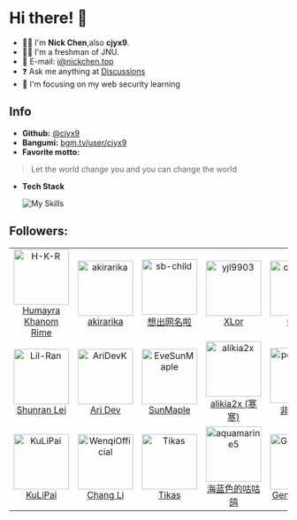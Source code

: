 # Hi there! 👋

- 👨‍🦯 I'm **Nick Chen**,also **cjyx9**.
- 🧑‍🎓 I'm a freshman of JNU.
- 📧 E-mail: i@nickchen.top
- ❓ Ask me anything at [Discussions](https://github.com/nick-cjyx9/nick-cjyx9/discussions)
- 💪 I'm focusing on my web security learning


## Info
- **Github:** [@cjyx9](https://github.com/nick-cjyx9)
- **Bangumi:** [bgm.tv/user/cjyx9](https://bgm.tv/user/cjyx9)
- **Favorite motto:** 
> Let the world change you and you can change the world
- **Tech Stack**
  
  ![My Skills](https://skillicons.dev/icons?i=vue,js,ts,python,astro,workers)


## Followers:
<!--START_SECTION:top-followers-->
<table>
  <tr>
    <td align="center">
      <a href="https://github.com/H-K-R">
        <img src="https://avatars2.githubusercontent.com/u/69351423" width="100px;" alt="H-K-R"/>
      </a>
      <br />
      <a href="https://github.com/H-K-R">Humayra Khanom Rime</a>
    </td>
    <td align="center">
      <a href="https://github.com/akirarika">
        <img src="https://avatars2.githubusercontent.com/u/33272184" width="100px;" alt="akirarika"/>
      </a>
      <br />
      <a href="https://github.com/akirarika">akirarika</a>
    </td>
    <td align="center">
      <a href="https://github.com/sb-child">
        <img src="https://avatars2.githubusercontent.com/u/55868015" width="100px;" alt="sb-child"/>
      </a>
      <br />
      <a href="https://github.com/sb-child">想出网名啦</a>
    </td>
    <td align="center">
      <a href="https://github.com/yjl9903">
        <img src="https://avatars2.githubusercontent.com/u/30072175" width="100px;" alt="yjl9903"/>
      </a>
      <br />
      <a href="https://github.com/yjl9903">XLor</a>
    </td>
    <td align="center">
      <a href="https://github.com/czy0729">
        <img src="https://avatars2.githubusercontent.com/u/13514316" width="100px;" alt="czy0729"/>
      </a>
      <br />
      <a href="https://github.com/czy0729">Chan</a>
    </td>
    <td align="center">
      <a href="https://github.com/NeKoOuO">
        <img src="https://avatars2.githubusercontent.com/u/111511925" width="100px;" alt="NeKoOuO"/>
      </a>
      <br />
      <a href="https://github.com/NeKoOuO">ɴᴇᴋᴏ</a>
    </td>
    <td align="center">
      <a href="https://github.com/yixinBC">
        <img src="https://avatars2.githubusercontent.com/u/61578883" width="100px;" alt="yixinBC"/>
      </a>
      <br />
      <a href="https://github.com/yixinBC">yixinBC</a>
    </td>
  </tr>
  <tr>
    <td align="center">
      <a href="https://github.com/Lil-Ran">
        <img src="https://avatars2.githubusercontent.com/u/109097535" width="100px;" alt="Lil-Ran"/>
      </a>
      <br />
      <a href="https://github.com/Lil-Ran">Shunran Lei</a>
    </td>
    <td align="center">
      <a href="https://github.com/AriDevK">
        <img src="https://avatars2.githubusercontent.com/u/42656298" width="100px;" alt="AriDevK"/>
      </a>
      <br />
      <a href="https://github.com/AriDevK">Ari Dev</a>
    </td>
    <td align="center">
      <a href="https://github.com/EveSunMaple">
        <img src="https://avatars2.githubusercontent.com/u/121652165" width="100px;" alt="EveSunMaple"/>
      </a>
      <br />
      <a href="https://github.com/EveSunMaple">SunMaple</a>
    </td>
    <td align="center">
      <a href="https://github.com/alikia2x">
        <img src="https://avatars2.githubusercontent.com/u/87868889" width="100px;" alt="alikia2x"/>
      </a>
      <br />
      <a href="https://github.com/alikia2x">alikia2x (寒寒)</a>
    </td>
    <td align="center">
      <a href="https://github.com/powerfulyang">
        <img src="https://avatars2.githubusercontent.com/u/21997724" width="100px;" alt="powerfulyang"/>
      </a>
      <br />
      <a href="https://github.com/powerfulyang">非凡少年</a>
    </td>
    <td align="center">
      <a href="https://github.com/hglong16">
        <img src="https://avatars2.githubusercontent.com/u/83296144" width="100px;" alt="hglong16"/>
      </a>
      <br />
      <a href="https://github.com/hglong16">Hoang Long</a>
    </td>
    <td align="center">
      <a href="https://github.com/Cnily03">
        <img src="https://avatars2.githubusercontent.com/u/56472849" width="100px;" alt="Cnily03"/>
      </a>
      <br />
      <a href="https://github.com/Cnily03">TampooCat</a>
    </td>
  </tr>
  <tr>
    <td align="center">
      <a href="https://github.com/KuLiPai">
        <img src="https://avatars2.githubusercontent.com/u/94775075" width="100px;" alt="KuLiPai"/>
      </a>
      <br />
      <a href="https://github.com/KuLiPai">KuLiPai</a>
    </td>
    <td align="center">
      <a href="https://github.com/WenqiOfficial">
        <img src="https://avatars2.githubusercontent.com/u/67701681" width="100px;" alt="WenqiOfficial"/>
      </a>
      <br />
      <a href="https://github.com/WenqiOfficial">Chang Li</a>
    </td>
    <td align="center">
      <a href="https://github.com/Tikas">
        <img src="https://avatars2.githubusercontent.com/u/3396710" width="100px;" alt="Tikas"/>
      </a>
      <br />
      <a href="https://github.com/Tikas">Tikas</a>
    </td>
    <td align="center">
      <a href="https://github.com/aquamarine5">
        <img src="https://avatars2.githubusercontent.com/u/50990424" width="100px;" alt="aquamarine5"/>
      </a>
      <br />
      <a href="https://github.com/aquamarine5">海蓝色的咕咕鸽</a>
    </td>
    <td align="center">
      <a href="https://github.com/Gent1eknife">
        <img src="https://avatars2.githubusercontent.com/u/185935670" width="100px;" alt="Gent1eknife"/>
      </a>
      <br />
      <a href="https://github.com/Gent1eknife">Gent1eknife</a>
    </td>
    <td align="center">
      <a href="https://github.com/gubaiovo">
        <img src="https://avatars2.githubusercontent.com/u/81070605" width="100px;" alt="gubaiovo"/>
      </a>
      <br />
      <a href="https://github.com/gubaiovo">GuBai</a>
    </td>
    <td align="center">
      <a href="https://github.com/alittlewhitey">
        <img src="https://avatars2.githubusercontent.com/u/153435777" width="100px;" alt="alittlewhitey"/>
      </a>
      <br />
      <a href="https://github.com/alittlewhitey">LittleWhite</a>
    </td>
  </tr>
</table>
<!--END_SECTION:top-followers-->
